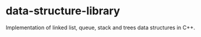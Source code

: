 # data-structure-library
Implementation of linked list, queue, stack and trees data structures in C++.
